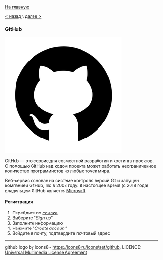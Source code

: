 [На главную](./readme.md) 
 
[< назад ](./First%20setup.md)  \  [ далее >](./creating%20a%20file.md)

### GitHub

![github logo](./icons8-github-384.png)


GitHub — это сервис для совместной разработки и хостинга проектов. C помощью GitHub над кодом проекта может работать неограниченное количество программистов из любых точек мира.


Веб-сервис основан на системе контроля версий Git и запущен компанией GitHub, Inc в 2008 году. В настоящее время (с 2018 года) владельцем GitHub является [Microsoft](https://WWW.microsoft.com).

#### Регистрация

1. Перейдите по [ссылке](https://github.com/)
2. Выберите "*Sign up*"
3. Заполните информацию
4. Нажмите "*Create account*"
5. Войдите в почту, подтвердите почтовый адрес


---

github logo by icons8 - https://icons8.ru/icons/set/github, LICENCE: [Universal Multimedia License Agreement](https://intercom.help/icons8-7fb7577e8170/en/articles/5534926-universal-multimedia-license-agreement-for-icons8)

